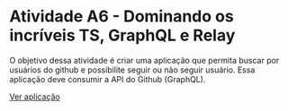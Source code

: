 # Atividade A6 - Dominando os incríveis TS, GraphQL e Relay

O objetivo dessa atividade é criar uma aplicação que permita buscar por usuários do github e possibilite seguir ou não seguir usuário. Essa aplicação deve consumir a API do Github (GraphQL).

[Ver aplicação](follow-github-users)
